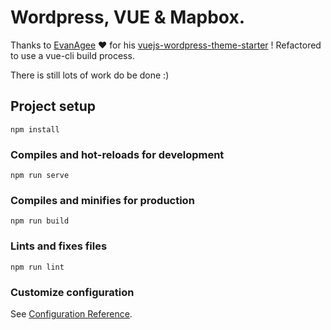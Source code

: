 # Wordpress, VUE & Mapbox.
Thanks to [EvanAgee](https://github.com/EvanAgee) ❤️ for his [vuejs-wordpress-theme-starter](https://github.com/EvanAgee/vuejs-wordpress-theme-starter) !
Refactored to use a vue-cli build process.

There is still lots of work do be done :)

## Project setup
```
npm install
```

### Compiles and hot-reloads for development
```
npm run serve
```

### Compiles and minifies for production
```
npm run build
```

### Lints and fixes files
```
npm run lint
```

### Customize configuration
See [Configuration Reference](https://cli.vuejs.org/config/).
